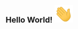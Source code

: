 ## Hello World! <img src="https://github.com/IsNotMyIP/IsNotMyIp/blob/main/src/hello.gif?raw=true" width="50px">

<!--
**IsNotMyIP/IsNotMyIp** is a ✨ _special_ ✨ repository because its `README.md` (this file) appears on your GitHub profile.

<img align="center" src="https://github-readme-stats.vercel.app/api/<CARD_TYPE>/?username=<USERNAME>&theme=<THEME_NAME>" />

<img align="center" src="https://github-readme-stats.vercel.app/api/top-langs/?username=isnotmyip">

Here are some ideas to get you started:

- 🔭 I’m currently working on ...
- 🌱 I’m currently learning ...
- 👯 I’m looking to collaborate on ...
- 🤔 I’m looking for help with ...
- 💬 Ask me about ...
- 📫 How to reach me: ...
- 😄 Pronouns: ...
- ⚡ Fun fact: ...
-->
